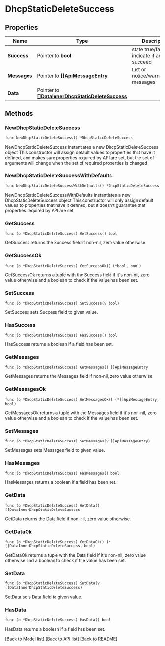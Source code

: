 # DhcpStaticDeleteSuccess

## Properties

Name | Type | Description | Notes
------------ | ------------- | ------------- | -------------
**Success** | Pointer to **bool** | state true/false indicate if action succeed | [optional] 
**Messages** | Pointer to [**[]ApiMessageEntry**](ApiMessageEntry.md) | List or notice/warning/error messages | [optional] 
**Data** | Pointer to [**[]DataInnerDhcpStaticDeleteSuccess**](DataInnerDhcpStaticDeleteSuccess.md) |  | [optional] 

## Methods

### NewDhcpStaticDeleteSuccess

`func NewDhcpStaticDeleteSuccess() *DhcpStaticDeleteSuccess`

NewDhcpStaticDeleteSuccess instantiates a new DhcpStaticDeleteSuccess object
This constructor will assign default values to properties that have it defined,
and makes sure properties required by API are set, but the set of arguments
will change when the set of required properties is changed

### NewDhcpStaticDeleteSuccessWithDefaults

`func NewDhcpStaticDeleteSuccessWithDefaults() *DhcpStaticDeleteSuccess`

NewDhcpStaticDeleteSuccessWithDefaults instantiates a new DhcpStaticDeleteSuccess object
This constructor will only assign default values to properties that have it defined,
but it doesn't guarantee that properties required by API are set

### GetSuccess

`func (o *DhcpStaticDeleteSuccess) GetSuccess() bool`

GetSuccess returns the Success field if non-nil, zero value otherwise.

### GetSuccessOk

`func (o *DhcpStaticDeleteSuccess) GetSuccessOk() (*bool, bool)`

GetSuccessOk returns a tuple with the Success field if it's non-nil, zero value otherwise
and a boolean to check if the value has been set.

### SetSuccess

`func (o *DhcpStaticDeleteSuccess) SetSuccess(v bool)`

SetSuccess sets Success field to given value.

### HasSuccess

`func (o *DhcpStaticDeleteSuccess) HasSuccess() bool`

HasSuccess returns a boolean if a field has been set.

### GetMessages

`func (o *DhcpStaticDeleteSuccess) GetMessages() []ApiMessageEntry`

GetMessages returns the Messages field if non-nil, zero value otherwise.

### GetMessagesOk

`func (o *DhcpStaticDeleteSuccess) GetMessagesOk() (*[]ApiMessageEntry, bool)`

GetMessagesOk returns a tuple with the Messages field if it's non-nil, zero value otherwise
and a boolean to check if the value has been set.

### SetMessages

`func (o *DhcpStaticDeleteSuccess) SetMessages(v []ApiMessageEntry)`

SetMessages sets Messages field to given value.

### HasMessages

`func (o *DhcpStaticDeleteSuccess) HasMessages() bool`

HasMessages returns a boolean if a field has been set.

### GetData

`func (o *DhcpStaticDeleteSuccess) GetData() []DataInnerDhcpStaticDeleteSuccess`

GetData returns the Data field if non-nil, zero value otherwise.

### GetDataOk

`func (o *DhcpStaticDeleteSuccess) GetDataOk() (*[]DataInnerDhcpStaticDeleteSuccess, bool)`

GetDataOk returns a tuple with the Data field if it's non-nil, zero value otherwise
and a boolean to check if the value has been set.

### SetData

`func (o *DhcpStaticDeleteSuccess) SetData(v []DataInnerDhcpStaticDeleteSuccess)`

SetData sets Data field to given value.

### HasData

`func (o *DhcpStaticDeleteSuccess) HasData() bool`

HasData returns a boolean if a field has been set.


[[Back to Model list]](../README.md#documentation-for-models) [[Back to API list]](../README.md#documentation-for-api-endpoints) [[Back to README]](../README.md)


